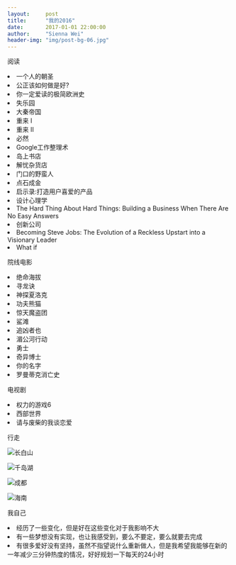 ```yaml
---
layout:     post
title:      "我的2016"
date:       2017-01-01 22:00:00
author:     "Sienna Wei"
header-img: "img/post-bg-06.jpg"
---
```


<p>阅读</p>
<li>一个人的朝圣</li>
<li>公正该如何做是好?</li>
<li>你一定爱读的极简欧洲史</li>
<li>失乐园</li>
<li>大秦帝国</li>
<li>重来 I</li>
<li>重来 II</li>
<li>必然</li>
<li>Google工作整理术</li>
<li>岛上书店</li>
<li>解忧杂货店</li>
<li>门口的野蛮人</li>
<li>点石成金</li>
<li>启示录:打造用户喜爱的产品</li>
<li>设计心理学</li>
<li>The Hard Thing About Hard Things: Building a Business When There Are No Easy Answers</li>
<li>创新公司</li>
<li>Becoming Steve Jobs: The Evolution of a Reckless Upstart into a Visionary Leader</li>
<li>What if</li>
<p></p>
<p></p>
<p>院线电影</p>
<li>绝命海拔</li>
<li>寻龙诀</li>
<li>神探夏洛克</li>
<li>功夫熊猫</li>
<li>惊天魔盗团</li>
<li>鲨滩</li>
<li>追凶者也</li>
<li>湄公河行动</li>
<li>勇士</li>
<li>奇异博士</li>
<li>你的名字</li>
<li>罗曼蒂克消亡史</li>
<p></p>
<p></p>
<p>电视剧</p>
<li>权力的游戏6</li>
<li>西部世界</li>
<li>请与废柴的我谈恋爱</li>
<p></p>
<p></p>
<p>行走</p>

![长白山](http://upload-images.jianshu.io/upload_images/721952-61cdc3a10bdade16.jpeg?imageMogr2/auto-orient/strip%7CimageView2/2/w/1240)


![千岛湖](http://upload-images.jianshu.io/upload_images/721952-0eb3037f0d1bd961.jpeg?imageMogr2/auto-orient/strip%7CimageView2/2/w/1240)


![成都](http://upload-images.jianshu.io/upload_images/721952-7a710d9a46e32048.jpeg?imageMogr2/auto-orient/strip%7CimageView2/2/w/1240)


![海南](http://upload-images.jianshu.io/upload_images/721952-8f5afc117fd845f5.jpeg?imageMogr2/auto-orient/strip%7CimageView2/2/w/1240)
<p></p>
<p></p>
<p>我自己</p>
<li>经历了一些变化，但是好在这些变化对于我影响不大</li>
<li>有一些梦想没有实现，也让我感受到，要么不要定，要么就要去完成</li>
<li>有很多爱好没有坚持，虽然不指望说什么重新做人，但是我希望我能够在新的一年减少三分钟热度的情况，好好规划一下每天的24小时</li>